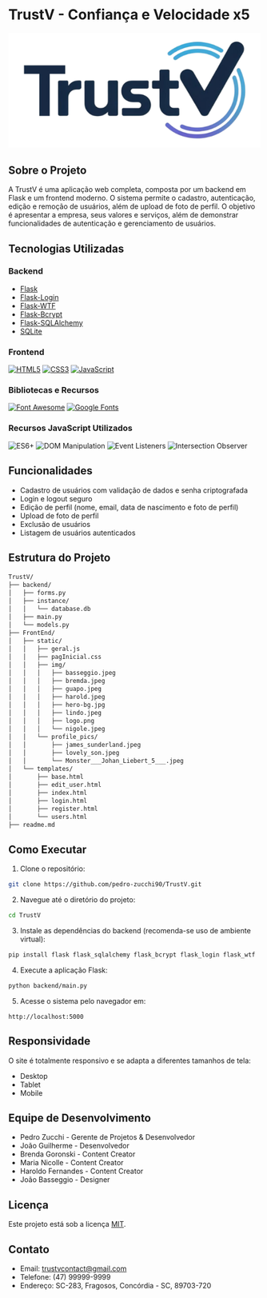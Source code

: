 # TrustV - Confiança e Velocidade x5

![TrustV Logo](FrontEnd/static/img/logo.png)

## Sobre o Projeto

A TrustV é uma aplicação web completa, composta por um backend em Flask e um frontend moderno. O sistema permite o cadastro, autenticação, edição e remoção de usuários, além de upload de foto de perfil. O objetivo é apresentar a empresa, seus valores e serviços, além de demonstrar funcionalidades de autenticação e gerenciamento de usuários.

## Tecnologias Utilizadas

### Backend
- [Flask](https://flask.palletsprojects.com/)
- [Flask-Login](https://flask-login.readthedocs.io/)
- [Flask-WTF](https://flask-wtf.readthedocs.io/)
- [Flask-Bcrypt](https://flask-bcrypt.readthedocs.io/)
- [Flask-SQLAlchemy](https://flask-sqlalchemy.palletsprojects.com/)
- [SQLite](https://www.sqlite.org/index.html)

### Frontend
<a href="https://developer.mozilla.org/pt-BR/docs/Web/HTML"><img src="https://img.shields.io/badge/HTML5-%23E34F26?style=for-the-badge&logo=html5&logoColor=white" alt="HTML5"></a>
<a href="https://developer.mozilla.org/pt-BR/docs/Web/CSS"><img src="https://img.shields.io/badge/CSS3-%231572B6?style=for-the-badge&logo=css3&logoColor=white" alt="CSS3"></a>
<a href="https://developer.mozilla.org/pt-BR/docs/Web/JavaScript"><img src="https://img.shields.io/badge/JavaScript-%23F7DF1E?style=for-the-badge&logo=javascript&logoColor=black" alt="JavaScript"></a>

### Bibliotecas e Recursos
<a href="https://fontawesome.com/"><img src="https://img.shields.io/badge/Font_Awesome-%23339AF0?style=for-the-badge&logo=fontawesome&logoColor=white" alt="Font Awesome"></a>
<a href="https://fonts.google.com/"><img src="https://img.shields.io/badge/Google_Fonts-%234285F4?style=for-the-badge&logo=google&logoColor=white" alt="Google Fonts"></a>

### Recursos JavaScript Utilizados
<img src="https://img.shields.io/badge/ES6+-%23F7DF1E?style=for-the-badge&logo=javascript&logoColor=black" alt="ES6+">
<img src="https://img.shields.io/badge/DOM_Manipulation-%23F7DF1E?style=for-the-badge&logo=javascript&logoColor=black" alt="DOM Manipulation">
<img src="https://img.shields.io/badge/Event_Listeners-%23F7DF1E?style=for-the-badge&logo=javascript&logoColor=black" alt="Event Listeners">
<img src="https://img.shields.io/badge/Intersection_Observer-%23F7DF1E?style=for-the-badge&logo=javascript&logoColor=black" alt="Intersection Observer">

## Funcionalidades

- Cadastro de usuários com validação de dados e senha criptografada
- Login e logout seguro
- Edição de perfil (nome, email, data de nascimento e foto de perfil)
- Upload de foto de perfil
- Exclusão de usuários
- Listagem de usuários autenticados

## Estrutura do Projeto

```
TrustV/
├── backend/
│   ├── forms.py
│   ├── instance/
│   │   └── database.db
│   ├── main.py
│   └── models.py
├── FrontEnd/
│   ├── static/
│   │   ├── geral.js
│   │   ├── pagInicial.css
│   │   ├── img/
│   │   │   ├── basseggio.jpeg
│   │   │   ├── bremda.jpeg
│   │   │   ├── guapo.jpeg
│   │   │   ├── harold.jpeg
│   │   │   ├── hero-bg.jpg
│   │   │   ├── lindo.jpeg
│   │   │   ├── logo.png
│   │   │   └── nigole.jpeg
│   │   └── profile_pics/
│   │       ├── james_sunderland.jpeg
│   │       ├── lovely_son.jpeg
│   │       └── Monster___Johan_Liebert_5___.jpeg
│   └── templates/
│       ├── base.html
│       ├── edit_user.html
│       ├── index.html
│       ├── login.html
│       ├── register.html
│       └── users.html
├── readme.md
```

## Como Executar

1. Clone o repositório:
```bash
git clone https://github.com/pedro-zucchi90/TrustV.git
```

2. Navegue até o diretório do projeto:
```bash
cd TrustV
```

3. Instale as dependências do backend (recomenda-se uso de ambiente virtual):
```bash
pip install flask flask_sqlalchemy flask_bcrypt flask_login flask_wtf
```

4. Execute a aplicação Flask:
```bash
python backend/main.py
```

5. Acesse o sistema pelo navegador em:
```
http://localhost:5000
```

## Responsividade

O site é totalmente responsivo e se adapta a diferentes tamanhos de tela:
- Desktop
- Tablet
- Mobile

## Equipe de Desenvolvimento

- Pedro Zucchi - Gerente de Projetos & Desenvolvedor
- João Guilherme - Desenvolvedor
- Brenda Goronski - Content Creator
- Maria Nicolle - Content Creator
- Haroldo Fernandes - Content Creator
- João Basseggio - Designer

## Licença

Este projeto está sob a licença [MIT](LICENSE).

## Contato

- Email: trustvcontact@gmail.com
- Telefone: (47) 99999-9999
- Endereço: SC-283, Fragosos, Concórdia - SC, 89703-720
